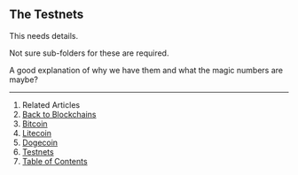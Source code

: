 ## The Testnets

This needs details.

Not sure sub-folders for these are required.

A good explanation of why we have them and what the magic numbers are maybe?

---

1. Related Articles
2. [Back to Blockchains](../../blockchains/)
3. [Bitcoin](../bitcoin/)
4. [Litecoin](../litecoin/)
5. [Dogecoin](../dogecoin/)
6. [Testnets](../testnets/)
7. [Table of Contents](../../)